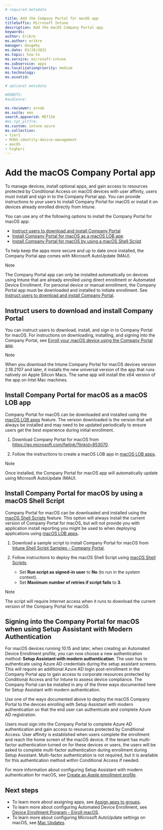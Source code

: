```yaml
---
# required metadata

title: Add the Company Portal for macOS app
titleSuffix: Microsoft Intune
description: Add the macOS Company Portal app.
keywords:
author: Erikre
ms.author: erikre
manager: dougeby
ms.date: 03/29/2022
ms.topic: how-to
ms.service: microsoft-intune
ms.subservice: apps
ms.localizationpriority: medium
ms.technology:
ms.assetid: 

# optional metadata

#ROBOTS:
#audience:

ms.reviewer: arnab
ms.suite: ems
search.appverid: MET150
#ms.tgt_pltfrm:
ms.custom: intune-azure
ms.collection:
- tier1
- M365-identity-device-management
- macOS
- highpri
---
```


# Add the macOS Company Portal app

To manage devices, install optional apps, and gain access to resources protected by Conditional Access on macOS devices with user affinity, users must install and sign in to the Company Portal app. You can provide instructions to your users to install Company Portal for macOS or install it on devices already enrolled directly from Intune.

You can use any of the following options to install the Company Portal for macOS app:
- [Instruct users to download and install Company Portal](#instruct-users-to-download-and-install-company-portal)
- [Install Company Portal for macOS as a macOS LOB app](#install-company-portal-for-macos-as-a-macos-lob-app)
- [Install Company Portal for macOS by using a macOS Shell Script](#install-company-portal-for-macos-by-using-a-macos-shell-script)

To help keep the apps more secure and up to date once installed, the Company Portal app comes with Microsoft AutoUpdate (MAU).

> [!NOTE]
> The Company Portal app can only be installed automatically on devices using Intune that are already enrolled using direct enrollment or Automated Device Enrollment. For personal device or manual enrollment, the Company Portal app must be downloaded and installed to initiate enrollment. See [Instruct users to download and install Company Portal](#instruct-users-to-download-and-install-company-portal).
## Instruct users to download and install Company Portal

You can instruct users to download, install, and sign in to Company Portal for macOS. For instructions on downloading, installing, and signing into the Company Portal, see [Enroll your macOS device using the Company Portal app](../user-help/enroll-your-device-in-intune-macos-cp.md).

> [!NOTE]
> When you download the Intune Company Portal for macOS devices version 2.18.2107 and later, it installs the new universal version of the app that runs natively on Apple Silicon Macs. The same app will install the x64 version of the app on Intel Mac machines.

## Install Company Portal for macOS as a macOS LOB app

Company Portal for macOS can be downloaded and installed using the [macOS LOB apps](lob-apps-macos.md) feature. The version downloaded is the version that will always be installed and may need to be updated periodically to ensure users get the best experience during initial enrollment.

1. Download Company Portal for macOS from https://go.microsoft.com/fwlink/?linkid=853070. 

2. Follow the instructions to create a macOS LOB app in [macOS LOB apps](lob-apps-macos.md).

> [!NOTE]
> Once installed, the Company Portal for macOS app will automatically update using Microsoft AutoUpdate (MAU).
## Install Company Portal for macOS by using a macOS Shell Script

Company Portal for macOS can be downloaded and installed using the [macOS Shell Scripts](macos-shell-scripts.md) feature. This option will always install the current version of Company Portal for macOS, but will not provide you with application install reporting you might be used to when deploying applications using [macOS LOB apps](lob-apps-macos.md).

1. Download a sample script to install Company Portal for macOS from [Intune Shell Script Samples - Company Portal](https://github.com/microsoft/shell-intune-samples).

2. Follow instructions to deploy the macOS Shell Script using [macOS Shell Scripts](macos-shell-scripts.md). 
    - Set **Run script as signed-in user** to **No** (to run in the system context).
    - Set **Maximum number of retries if script fails** to **3**.

> [!NOTE]
> The script will require Internet access when it runs to download the current version of the Company Portal for macOS. 

## Signing into the Company Portal for macOS when using Setup Assistant with Modern Authentication 

For macOS devices running 10.15 and later, when creating an Automated Device Enrollment profile, you can now choose a new authentication method: **Setup Assistant with modern authentication**. The user has to authenticate using Azure AD credentials during the setup assistant screens. This will require an additional Azure AD login post-enrollment in the Company Portal app to gain access to corporate resources protected by Conditional Access and for Intune to assess device compliance. The Company Portal can be installed in any of the three ways documented here for Setup Assistant with modern authentication. 

Use one of the ways documented above to deploy the macOS Company Portal to the devices enrolling with Setup Assistant with modern authentication so that the end user can authenticate and complete Azure AD registration.

Users must sign into the Company Portal to complete Azure AD authentication and gain access to resources protected by Conditional Access. User affinity is established when users complete the enrollment and reach the home screen of the macOS device. If the tenant has multi-factor authentication turned on for these devices or users, the users will be asked to complete multi-factor authentication during enrollment during Setup Assistant. Multi-factor authentication is not required, but it is available for this authentication method within Conditional Access if needed.

For more information about configuring Setup Assistant with modern authentication for macOS, see [Create an Apple enrollment profile](../enrollment/device-enrollment-program-enroll-macos.md#create-an-apple-enrollment-profile).

## Next steps
- To learn more about assigning apps, see [Assign apps to groups](apps-deploy.md).
- To learn more about configuring Automated Device Enrollment, see [Device Enrollment Program - Enroll macOS](../enrollment/device-enrollment-program-enroll-macos.md).
- To learn more about configuring Microsoft AutoUpdate settings on macOS, see [Mac Updates](/windows/security/threat-protection/microsoft-defender-atp/mac-updates).
